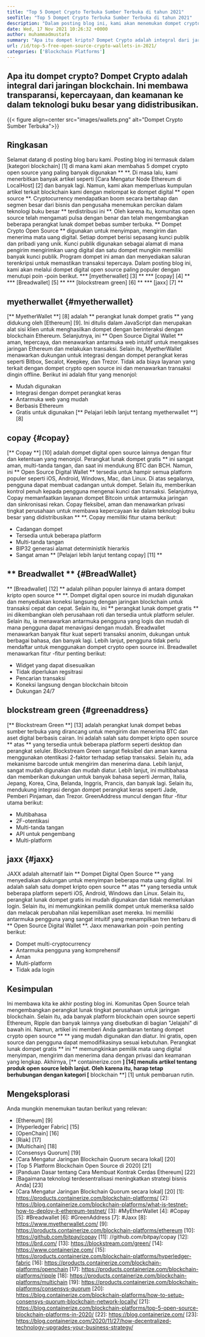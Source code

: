 ```yaml
---
title: "Top 5 Dompet Crypto Terbuka Sumber Terbuka di tahun 2021" 
seoTitle: "Top 5 Dompet Crypto Terbuka Sumber Terbuka di tahun 2021" 
description: "Dalam posting blog ini, kami akan menemukan dompet crypto open-source yang paling banyak digunakan seperti lariballet, copay, jaxx, greenaddress, dan myetherwallet." 
date: Wed, 17 Nov 2021 10:26:32 +0000
author: muhammadmustafa
summary: "Apa itu dompet kripto? Dompet Crypto adalah integral dari jaringan blockchain. Ini membawa transparansi, kepercayaan, dan keamanan ke dalam teknologi buku besar yang didistribusikan." 
url: /id/top-5-free-open-source-crypto-wallets-in-2021/
categories: ['Blockchain Platforms']
---
```


## Apa itu dompet crypto? Dompet Crypto adalah integral dari jaringan blockchain. Ini membawa transparansi, kepercayaan, dan keamanan ke dalam teknologi buku besar yang didistribusikan.

{{< figure align=center src="images/wallets.png" alt="Dompet Crypto Sumber Terbuka">}}


## Ringkasan
Selamat datang di posting blog baru kami. Posting blog ini termasuk dalam [kategori blockchain] [1] di mana kami akan membahas 5 dompet crypto open source yang paling banyak digunakan ** **. Di masa lalu, kami menerbitkan banyak artikel seperti [Cara Mengatur Node Ethereum di LocalHost] [2] dan banyak lagi. Namun, kami akan memperluas kumpulan artikel terkait blockchain kami dengan melompat ke dompet digital ** open source **. Cryptocurrency mendapatkan boom secara bertahap dan segmen besar dari bisnis dan pengusaha menemukan percikan dalam teknologi buku besar ** terdistribusi ini **. Oleh karena itu, komunitas open source telah mengamati pulsa dengan benar dan telah mengembangkan beberapa perangkat lunak dompet bebas sumber terbuka.
** Dompet Crypto Open Source ** digunakan untuk menyimpan, mengirim dan menerima mata uang digital. Setiap dompet berisi sepasang kunci publik dan pribadi yang unik. Kunci publik digunakan sebagai alamat di mana pengirim mengirimkan uang digital dan satu dompet mungkin memiliki banyak kunci publik. Program dompet ini aman dan menyediakan saluran terenkripsi untuk memastikan transaksi tepercaya. Dalam posting blog ini, kami akan melalui dompet digital open source paling populer dengan menutupi poin -poin berikut.
  *** [myetherwallet] [3] **
  *** [copay] [4] **
  *** [Breadwallet] [5] **
  *** [blockstream green] [6] **
  *** [jaxx] [7] **

## myetherwallet {#myetherwallet}
[** MyetherWallet **] [8] adalah ** perangkat lunak dompet gratis ** yang didukung oleh [Ethereum] [9]. Ini ditulis dalam JavaScript dan merupakan alat sisi klien untuk menghasilkan dompet dengan berinteraksi dengan blockchain Ethereum. Selanjutnya, ini ** Open Source Digital Wallet ** aman, tepercaya, dan menawarkan antarmuka web intuitif untuk mengakses jaringan Ethereum dan melakukan transaksi. Selain itu, MyetherWallet menawarkan dukungan untuk integrasi dengan dompet perangkat keras seperti Bitbox, Secalot, Keepkey, dan Trezor. Tidak ada biaya layanan yang terkait dengan dompet crypto open source ini dan menawarkan transaksi dingin offline.
Berikut ini adalah fitur yang menonjol:
  * Mudah digunakan
  * Integrasi dengan dompet perangkat keras
  * Antarmuka web yang mudah
  * Berbasis Ethereum
  * Gratis untuk digunakan
[** Pelajari lebih lanjut tentang myetherwallet **] [8]

## copay {#copay}
[** Copay **] [10] adalah dompet digital open source lainnya dengan fitur dan ketentuan yang menonjol. Perangkat lunak dompet gratis ** ini sangat aman, multi-tanda tangan, dan saat ini mendukung BTC dan BCH. Namun, ini ** Open Source Digital Wallet ** tersedia untuk hampir semua platform populer seperti iOS, Android, Windows, Mac, dan Linux. Di atas segalanya, pengguna dapat membuat cadangan untuk dompet. Selain itu, memberikan kontrol penuh kepada pengguna mengenai kunci dan transaksi. Selanjutnya, Copay memanfaatkan layanan dompet Bitcoin untuk antarmuka jaringan dan sinkronisasi rekan. Copay fleksibel, aman dan menawarkan privasi tingkat perusahaan untuk membawa kepercayaan ke dalam teknologi buku besar yang didistribusikan ** **.
Copay memiliki fitur utama berikut:
  * Cadangan dompet
  * Tersedia untuk beberapa platform
  * Multi-tanda tangan
  * BIP32 generasi alamat deterministik hierarkis
  * Sangat aman
** [Pelajari lebih lanjut tentang copay] [11] **

## ** Breadwallet ** {#BreadWallet}
** [Breadwallet] [12] ** adalah pilihan populer lainnya di antara dompet kripto open source ** **. Dompet digital open source ini mudah digunakan dan menyediakan koneksi langsung dengan jaringan blockchain untuk transaksi cepat dan cepat. Selain itu, ini ** perangkat lunak dompet gratis ** ini dikembangkan oleh perusahaan roti dan tersedia untuk platform seluler. Selain itu, ia menawarkan antarmuka pengguna yang logis dan mudah di mana pengguna dapat menavigasi dengan mudah. Breadwallet menawarkan banyak fitur kuat seperti transaksi anonim, dukungan untuk berbagai bahasa, dan banyak lagi. Lebih lanjut, pengguna tidak perlu mendaftar untuk menggunakan dompet crypto open source ini.
Breadwallet menawarkan fitur -fitur penting berikut:
  * Widget yang dapat disesuaikan
  * Tidak diperlukan regsitrasi
  * Pencarian transaksi
  * Koneksi langsung dengan blockchain bitcoin
  * Dukungan 24/7

## blockstream green {#greenaddress}
[** Blockstream Green **] [13] adalah perangkat lunak dompet bebas sumber terbuka yang dirancang untuk mengirim dan menerima BTC dan aset digital berbasis cairan. Ini adalah salah satu dompet kripto open source ** atas ** yang tersedia untuk beberapa platform seperti desktop dan perangkat seluler. Blockstream Green sangat fleksibel dan aman karena menggunakan otentikasi 2-faktor terhadap setiap transaksi. Selain itu, ada mekanisme barcode untuk mengirim dan menerima dana. Lebih lanjut, sangat mudah digunakan dan mudah diatur. Lebih lanjut, ini multibahasa dan memberikan dukungan untuk banyak bahasa seperti Jerman, Italia, Jepang, Korea, Cina, Belanda, Inggris, Prancis, dan banyak lagi. Selain itu, mendukung integrasi dengan dompet perangkat keras seperti Jade, Pemberi Pinjaman, dan Trezor.
GreenAddress muncul dengan fitur -fitur utama berikut:
  * Multibahasa
  * 2F-otentikasi
  * Multi-tanda tangan
  * API untuk pengembang
  * Multi-platform

## jaxx {#jaxx}
JAXX adalah alternatif lain ** Dompet Digital Open Source ** yang menyediakan dukungan untuk menyimpan beberapa mata uang digital. Ini adalah salah satu dompet kripto open source ** atas ** yang tersedia untuk beberapa platform seperti iOS, Android, Windows dan Linux. Selain itu, perangkat lunak dompet gratis ini mudah digunakan dan tidak memerlukan login. Selain itu, ini memungkinkan pemilik dompet untuk memeriksa saldo dan melacak perubahan nilai kepemilikan aset mereka. Ini memiliki antarmuka pengguna yang sangat intuitif yang menampilkan tren terbaru di ** Open Source Digital Wallet **.
Jaxx menawarkan poin -poin penting berikut:
  * Dompet multi-cryptocurrency
  * Antarmuka pengguna yang komprehensif
  * Aman
  * Multi-platform
  * Tidak ada login

## Kesimpulan
Ini membawa kita ke akhir posting blog ini. Komunitas Open Source telah mengembangkan perangkat lunak tingkat perusahaan untuk jaringan blockchain. Selain itu, ada banyak platform blockchain open source seperti Ethereum, Ripple dan banyak lainnya yang disebutkan di bagian "Jelajahi" di bawah ini. Namun, artikel ini memberi Anda gambaran tentang dompet crypto open source ** ** yang mudah digunakan dan diatur. Ini gratis, open source dan pengguna dapat memodifikasinya sesuai kebutuhan. Perangkat lunak dompet gratis ** ini ** memungkinkan pemilik mata uang digital menyimpan, mengirim dan menerima dana dengan privasi dan keamanan yang lengkap.
Akhirnya, [** containerize.com **] [14] menulis artikel tentang produk open source lebih lanjut. Oleh karena itu, harap tetap berhubungan dengan kategori [** blockchain **] [1] untuk pembaruan rutin.

## Mengeksplorasi
Anda mungkin menemukan tautan berikut yang relevan:
  * [Ethereum] [9]
  * [Hyperledger Fabric] [15]
  * [OpenChain] [16]
  * [Riak] [17]
  * [Multichain] [18]
  * [Consensys Quorum] [19]
  * [Cara Mengatur Jaringan Blockchain Quorum secara lokal] [20]
  * [Top 5 Platform Blockchain Open Source di 2020] [21]
  * [Panduan Dasar tentang Cara Membuat Kontrak Cerdas Ethereum] [22]
  * [Bagaimana teknologi terdesentralisasi meningkatkan strategi bisnis Anda] [23]
  * [Cara Mengatur Jaringan Blockchain Quorum secara lokal] [20]
[1]: https://products.containerize.com/blockchain-platforms/
[2]: https://blog.containerize.com/blockchain-platforms/what-is-testnet-how-to-deploy-it-ethereum-testnet/
[3]: #MyEtherWallet
[4]: #Copay
[5]: #Breadwallet
[6]: #GreenAddress
[7]: #Jaxx
[8]: https://www.myetherwallet.com/
[9]: https://products.containerize.com/blockchain-platforms/ethereum
[10]: https://github.com/bitpay/copay
[11]: //github.com/bitpay/copay
[12]: https://brd.com/
[13]: https://blockstream.com/green/
[14]: https://www.containerize.com/
[15]: https://products.containerize.com/blockchain-platforms/hyperledger-fabric
[16]: https://products.containerize.com/blockchain-platforms/openchain
[17]: https://products.containerize.com/blockchain-platforms/ripple
[18]: https://products.containerize.com/blockchain-platforms/multichain
[19]: https://products.containerize.com/blockchain-platforms/consensys-quorum
[20]: https://blog.containerize.com/blockchain-platforms/how-to-setup-consensys-quorum-blockchain-network-locally/
[21]: https://blog.containerize.com/blockchain-platforms/top-5-open-source-blockchain-platforms-in-2020/
[22]: https://blog.containerize.com/
[23]: https://blog.containerize.com/2020/11/27/how-decentralized-technology-upgrades-your-business-strategy/
